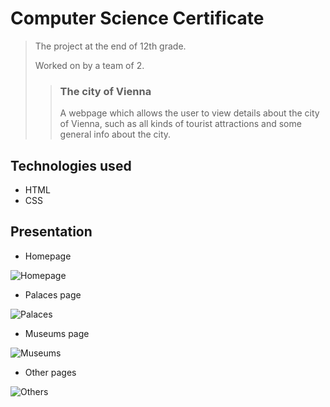 # Computer Science Certificate
> The project at the end of 12th grade. 
>
> Worked on by a team of 2.
> 
>> ### The city of Vienna
>> A webpage which allows the user to view details about the city of Vienna, such as all kinds of tourist attractions and some general info about the city.
> 

## Technologies used
- HTML
- CSS

## Presentation
- Homepage

![Homepage](https://user-images.githubusercontent.com/100094242/162583027-56ea096f-7799-45e7-bb38-e8232aecdfca.jpeg)

- Palaces page

![Palaces](https://user-images.githubusercontent.com/100094242/162583233-9808b15f-194f-40c1-9863-6dbb50c91dfe.jpeg)

- Museums page

![Museums](https://user-images.githubusercontent.com/100094242/162583251-4440ac29-bde6-4346-9b3a-f803ac6d09ac.jpeg)

- Other pages

![Others](https://user-images.githubusercontent.com/100094242/162583432-6ba59282-cf89-46fd-b38a-6745d4144bd1.png)

